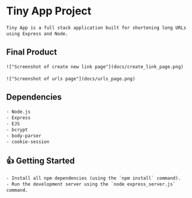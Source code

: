 # Tiny App Project

    Tiny App is a full stack application built for shortening long URLs using Express and Node.

## Final Product

    !["Screenshot of create new link page"](docs/create_link_page.png)

    !["Screenshot of urls page"](docs/urls_page.png)
    

## Dependencies

    - Node.js
    - Express
    - EJS
    - bcrypt
    - body-parser
    - cookie-session

##  :+1: Getting Started

    - Install all npm dependencies (using the `npm install` command).
    - Run the development server using the `node express_server.js` command.
